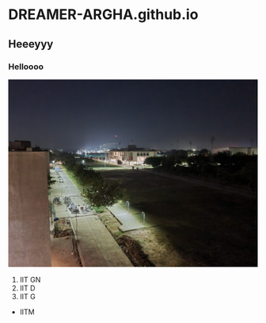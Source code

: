 # DREAMER-ARGHA.github.io
## Heeeyyy
### Helloooo
[<img src = "20220214_021008.jpg">](https://en.wikipedia.org/wiki/IIT_Gandhinagar)
1. IIT GN
2. IIT D
3. IIT G
* IITM
